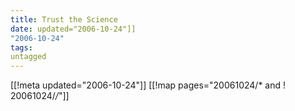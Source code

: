 ```yaml
---
title: Trust the Science
date: updated="2006-10-24"]]
"2006-10-24"
tags:
untagged
---
```

[[!meta updated="2006-10-24"]]
[[!map pages="20061024/* and ! 20061024/*/*"]]
